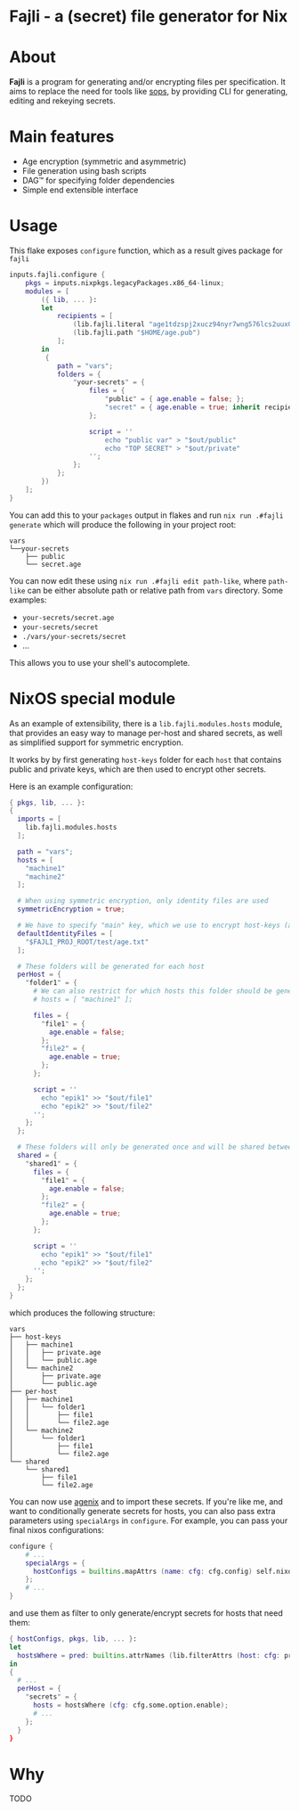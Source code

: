 # Fajli - a (secret) file generator for Nix

# About

**Fajli** is a program for generating and/or encrypting files per specification.
It aims to replace the need for tools like [sops](https://github.com/getsops/sops), by providing CLI for generating, editing and rekeying secrets.

# Main features

- Age encryption (symmetric and asymmetric)
- File generation using bash scripts
- DAG™ for specifying folder dependencies
- Simple end extensible interface

# Usage

This flake exposes `configure` function, which as a result gives package for `fajli`

```nix
inputs.fajli.configure {
    pkgs = inputs.nixpkgs.legacyPackages.x86_64-linux;
    modules = [
        ({ lib, ... }:
        let
            recipients = [
                (lib.fajli.literal "age1tdzspj2xucz94nyr7wng576lcs2uux02hj0fs7a3n6l33ncuzyyq6cfqym")
                (lib.fajli.path "$HOME/age.pub")
            ];
        in
         {
            path = "vars";
            folders = {
                "your-secrets" = {
                    files = {
                        "public" = { age.enable = false; };
                        "secret" = { age.enable = true; inherit recipients; };
                    };

                    script = ''
                        echo "public var" > "$out/public"
                        echo "TOP SECRET" > "$out/private"
                    '';
                };
            };
        })
    ];
}
```

You can add this to your `packages` output in flakes and run `nix run .#fajli generate` which will produce the following in your project root:
```
vars
└──your-secrets
    ├── public
    └── secret.age
```

You can now edit these using `nix run .#fajli edit path-like`, where `path-like` can be either absolute path or relative path from `vars` directory. Some examples:

- `your-secrets/secret.age`
- `your-secrets/secret`
- `./vars/your-secrets/secret`
- ...

This allows you to use your shell's autocomplete.


# NixOS special module

As an example of extensibility, there is a `lib.fajli.modules.hosts` module, that provides an easy way to manage per-host and shared secrets, as well as simplified support for symmetric encryption.

It works by by first generating `host-keys` folder for each `host` that contains public and private keys, which are then used to encrypt other secrets.

Here is an example configuration:

```nix
{ pkgs, lib, ... }:
{
  imports = [
    lib.fajli.modules.hosts
  ];

  path = "vars";
  hosts = [
    "machine1"
    "machine2"
  ];

  # When using symmetric encryption, only identity files are used
  symmetricEncryption = true;

  # We have to specify "main" key, which we use to encrypt host-keys (and also all others)
  defaultIdentityFiles = [
    "$FAJLI_PROJ_ROOT/test/age.txt"
  ];

  # These folders will be generated for each host
  perHost = {
    "folder1" = {
      # We can also restrict for which hosts this folder should be generated
      # hosts = [ "machine1" ];

      files = {
        "file1" = {
          age.enable = false;
        };
        "file2" = {
          age.enable = true;
        };
      };

      script = ''
        echo "epik1" >> "$out/file1"
        echo "epik2" >> "$out/file2"
      '';
    };
  };

  # These folders will only be generated once and will be shared between hosts
  shared = {
    "shared1" = {
      files = {
        "file1" = {
          age.enable = false;
        };
        "file2" = {
          age.enable = true;
        };
      };

      script = ''
        echo "epik1" >> "$out/file1"
        echo "epik2" >> "$out/file2"
      '';
    };
  };
}
```

which produces the following structure:
```
vars
├── host-keys
│   ├── machine1
│   │   ├── private.age
│   │   └── public.age
│   └── machine2
│       ├── private.age
│       └── public.age
├── per-host
│   ├── machine1
│   │   └── folder1
│   │       ├── file1
│   │       └── file2.age
│   └── machine2
│       └── folder1
│           ├── file1
│           └── file2.age
└── shared
    └── shared1
        ├── file1
        └── file2.age
```

You can now use [agenix](https://github.com/ryantm/agenix) and to import these secrets.
If you're like me, and want to conditionally generate secrets for hosts, you can also pass extra parameters using `specialArgs` in `configure`. For example, you can pass your final nixos configurations:

```nix
configure {
    # ...
    specialArgs = {
      hostConfigs = builtins.mapAttrs (name: cfg: cfg.config) self.nixosConfigurations;
    };
    # ...
}
```

and use them as filter to only generate/encrypt secrets for hosts that need them:

```nix
{ hostConfigs, pkgs, lib, ... }:
let
  hostsWhere = pred: builtins.attrNames (lib.filterAttrs (host: cfg: pred cfg) hostConfigs);
in
{
  # ...
  perHost = {
    "secrets" = {
      hosts = hostsWhere (cfg: cfg.some.option.enable);
      # ...
    };
  }
}

```

# Why

TODO
